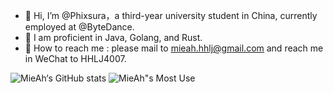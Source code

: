 - 🫡 Hi, I’m @Phixsura，a third-year university student in China, currently employed at @ByteDance.
- 🤒 I am proficient in Java, Golang, and Rust.
- 🥳 How to reach me : please mail to mieah.hhlj@gmail.com and reach me in WeChat to HHLJ4007.

![MieAh‘s GitHub stats](https://github-readme-stats.vercel.app/api?username=MieAh&show_icons=true&theme=tokyonight)
![MieAh"s Most Use](https://github-readme-stats.vercel.app/api/top-langs/?username=MieAh&layout=compact)

